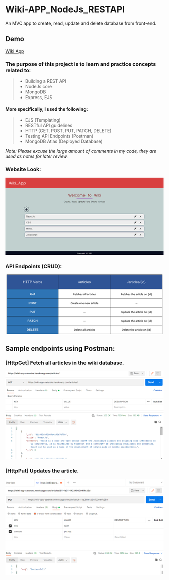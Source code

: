 # Wiki-APP_NodeJs_RESTAPI

An MVC app to create, read, update and delete database from front-end.

## Demo

[Wiki App](https://wiki-app-satendra.herokuapp.com/)

### The purpose of this project is to learn and practice concepts related to:
> - Building a REST API
> - NodeJs core
> - MongoDB
> - Express, EJS

#### More specifically, I used the following:
> - EJS (Templating)
> - RESTful API guidelines
> - HTTP (GET, POST, PUT, PATCH, DELETE)
> - Testing API Endpoints (Postman)
> - MongoDB Atlas (Deployed Database)

*Note: Please excuse the large amount of comments in my code, they are used as notes for later review.*

### Website Look:

![image](https://github.com/Satendra-EXE/ScreenShot-wiki-app/blob/main/Wiki_Screenshot.png)

### API Endpoints (CRUD):

![image](https://github.com/Satendra-EXE/ScreenShot-wiki-app/blob/main/api_endpoints.png)

## Sample endpoints using Postman:

### [HttpGet] Fetch all articles in the wiki database.

![image](https://github.com/Satendra-EXE/ScreenShot-wiki-app/blob/main/get_req.png)

### [HttpPut] Updates the article.

![image](https://github.com/Satendra-EXE/ScreenShot-wiki-app/blob/main/put_req.png)
